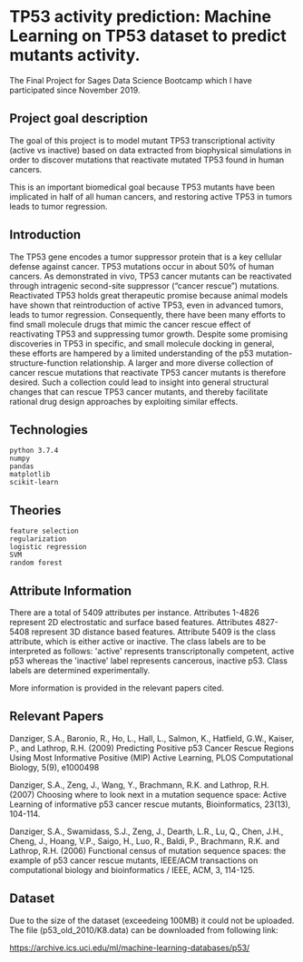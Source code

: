 # TP53 activity prediction: Machine Learning on TP53 dataset to predict mutants activity.
The Final Project for Sages Data Science Bootcamp which I have participated since November 2019.

## Project goal description

The goal of this project is to model mutant TP53 transcriptional activity (active vs inactive) based on data extracted from biophysical simulations in order to discover mutations that reactivate mutated TP53 found in human cancers.

This is an important biomedical goal because TP53 mutants have been implicated in half of all human cancers, and restoring active TP53 in tumors leads to tumor regression.

## Introduction

The TP53 gene encodes a tumor suppressor protein that is a key cellular defense against cancer. TP53 mutations occur in about 50% of human cancers. As demonstrated in vivo, TP53 cancer mutants can be reactivated through intragenic second-site suppressor (“cancer rescue”) mutations. Reactivated TP53 holds great therapeutic promise because animal models have shown that reintroduction of active TP53, even in advanced tumors, leads to tumor regression. Consequently, there have been many efforts to find small molecule drugs that mimic the cancer rescue effect of reactivating TP53 and suppressing tumor growth. Despite some promising discoveries in TP53 in specific, and small molecule docking in general, these efforts are hampered by a limited understanding of the p53 mutation-structure-function relationship. A larger and more diverse collection of cancer rescue mutations that reactivate TP53 cancer mutants is therefore desired. Such a collection could lead to insight into general structural changes that can rescue TP53 cancer mutants, and thereby facilitate rational drug design approaches by exploiting similar effects.

## Technologies

    python 3.7.4
    numpy
    pandas
    matplotlib
    scikit-learn

## Theories
    
    feature selection
    regularization
    logistic regression
    SVM
    random forest

## Attribute Information

There are a total of 5409 attributes per instance.
Attributes 1-4826 represent 2D electrostatic and surface based features.
Attributes 4827-5408 represent 3D distance based features.
Attribute 5409 is the class attribute, which is either active or inactive.
The class labels are to be interpreted as follows: 'active' represents transcriptonally competent, active p53 whereas the 'inactive' label represents cancerous, inactive p53. Class labels are determined experimentally.

More information is provided in the relevant papers cited.

## Relevant Papers

Danziger, S.A., Baronio, R., Ho, L., Hall, L., Salmon, K., Hatfield, G.W., Kaiser, P., and Lathrop, R.H. (2009) Predicting Positive p53 Cancer Rescue Regions Using Most Informative Positive (MIP) Active Learning, PLOS Computational Biology, 5(9), e1000498

Danziger, S.A., Zeng, J., Wang, Y., Brachmann, R.K. and Lathrop, R.H. (2007) Choosing where to look next in a mutation sequence space: Active Learning of informative p53 cancer rescue mutants, Bioinformatics, 23(13), 104-114.

Danziger, S.A., Swamidass, S.J., Zeng, J., Dearth, L.R., Lu, Q., Chen, J.H., Cheng, J., Hoang, V.P., Saigo, H., Luo, R., Baldi, P., Brachmann, R.K. and Lathrop, R.H. (2006) Functional census of mutation sequence spaces: the example of p53 cancer rescue mutants, IEEE/ACM transactions on computational biology and bioinformatics / IEEE, ACM, 3, 114-125. 

## Dataset 

Due to the size of the dataset (exceedeing 100MB) it could not be uploaded.
The file (p53_old_2010/K8.data) can be downloaded from following link:

https://archive.ics.uci.edu/ml/machine-learning-databases/p53/
